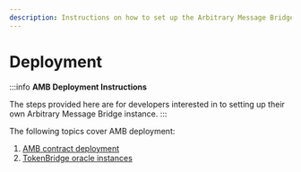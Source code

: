 ```yaml
---
description: Instructions on how to set up the Arbitrary Message Bridge
---
```


# Deployment

:::info **AMB Deployment Instructions**

The steps provided here are for developers interested in to setting up their own Arbitrary Message Bridge instance.
:::

The following topics cover AMB deployment:

1. [AMB contract deployment](/specs/bridges/amb/deployment/contracts)
2. [TokenBridge oracle instances](/specs/bridges/amb/deployment/tokenbridge-oracle-instance)